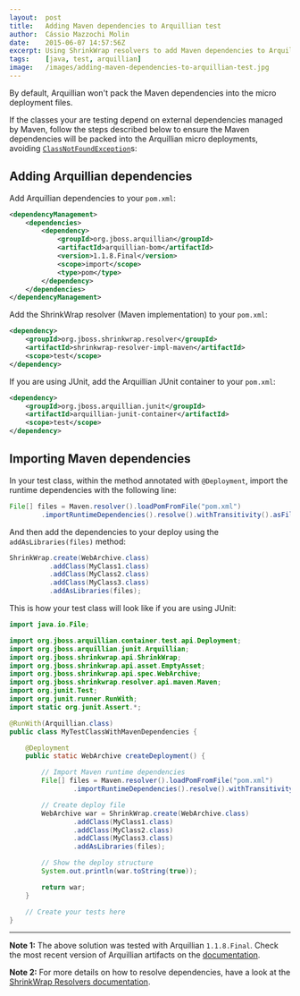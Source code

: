 ```yaml
---
layout:  post
title:   Adding Maven dependencies to Arquillian test
author:  Cássio Mazzochi Molin
date:    2015-06-07 14:57:56Z
excerpt: Using ShrinkWrap resolvers to add Maven dependencies to Arquillian tests.
tags:    [java, test, arquillian]
image:   /images/adding-maven-dependencies-to-arquillian-test.jpg
---
```


By default, Arquillian won't pack the Maven dependencies into the micro deployment files.

If the classes your are testing depend on external dependencies managed by Maven, follow the steps described below to ensure the Maven dependencies will be packed into the Arquillian micro deployments, avoiding [`ClassNotFoundException`][3]s:

## Adding Arquillian dependencies

Add Arquillian dependencies to your `pom.xml`:

```xml
<dependencyManagement>
    <dependencies>
        <dependency>
            <groupId>org.jboss.arquillian</groupId>
            <artifactId>arquillian-bom</artifactId>
            <version>1.1.8.Final</version>
            <scope>import</scope>
            <type>pom</type>
        </dependency>
    </dependencies>
</dependencyManagement>
```

Add the ShrinkWrap resolver (Maven implementation) to your `pom.xml`:

```xml
<dependency>
    <groupId>org.jboss.shrinkwrap.resolver</groupId>
    <artifactId>shrinkwrap-resolver-impl-maven</artifactId>
    <scope>test</scope>
</dependency>
```

If you are using JUnit, add the Arquillian JUnit container to your `pom.xml`:

```xml
<dependency>
    <groupId>org.jboss.arquillian.junit</groupId>
    <artifactId>arquillian-junit-container</artifactId>
    <scope>test</scope>
</dependency>
```

## Importing Maven dependencies

In your test class, within the method annotated with `@Deployment`, import the runtime dependencies with the following line:

```java
File[] files = Maven.resolver().loadPomFromFile("pom.xml")
        .importRuntimeDependencies().resolve().withTransitivity().asFile();
```

And then add the dependencies to your deploy using the `addAsLibraries(files)` method:

```java
ShrinkWrap.create(WebArchive.class)
          .addClass(MyClass1.class)
          .addClass(MyClass2.class)
          .addClass(MyClass3.class)
          .addAsLibraries(files);
```

This is how your test class will look like if you are using JUnit:

```java
import java.io.File;

import org.jboss.arquillian.container.test.api.Deployment;
import org.jboss.arquillian.junit.Arquillian;
import org.jboss.shrinkwrap.api.ShrinkWrap;
import org.jboss.shrinkwrap.api.asset.EmptyAsset;
import org.jboss.shrinkwrap.api.spec.WebArchive;
import org.jboss.shrinkwrap.resolver.api.maven.Maven;
import org.junit.Test;
import org.junit.runner.RunWith;
import static org.junit.Assert.*;

@RunWith(Arquillian.class)
public class MyTestClassWithMavenDependencies {

    @Deployment
    public static WebArchive createDeployment() {

        // Import Maven runtime dependencies
        File[] files = Maven.resolver().loadPomFromFile("pom.xml")
                .importRuntimeDependencies().resolve().withTransitivity().asFile();

        // Create deploy file
        WebArchive war = ShrinkWrap.create(WebArchive.class)
                .addClass(MyClass1.class)
                .addClass(MyClass2.class)
                .addClass(MyClass3.class)
                .addAsLibraries(files);

        // Show the deploy structure
        System.out.println(war.toString(true));

        return war;
    }

    // Create your tests here
}
```

---

**Note 1:** The above solution was tested with Arquillian `1.1.8.Final`. Check the most recent version of Arquillian artifacts on the [documentation][1].

**Note 2:** For more details on how to resolve dependencies, have a look at the [ShrinkWrap Resolvers documentation][2].

[1]: http://arquillian.org/modules/core-platform/#artifacts
[2]: https://github.com/shrinkwrap/resolver#resolving-dependencies
[3]: https://docs.oracle.com/javase/8/docs/api/java/lang/ClassNotFoundException.html
